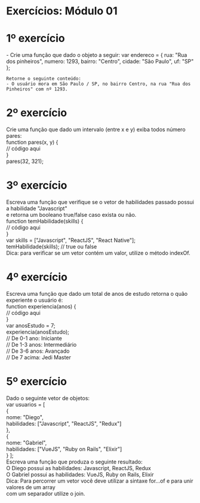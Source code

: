 # Exercícios: Módulo 01

# 1º exercício
<p>
    - Crie uma função que dado o objeto a seguir:  
    var endereco = {  
    rua: "Rua dos pinheiros",  
    numero: 1293,  
    bairro: "Centro",  
    cidade: "São Paulo",  
    uf: "SP"  
    };  
  
    Retorne o seguinte conteúdo:  
    - O usuário mora em São Paulo / SP, no bairro Centro, na rua "Rua dos Pinheiros" com nº 1293.  
</p>

# 2º exercício
Crie uma função que dado um intervalo (entre x e y) exiba todos número pares:  
function pares(x, y) {  
 // código aqui  
}  
pares(32, 321);  

# 3º exercício
Escreva uma função que verifique se o vetor de habilidades passado possui a habilidade "Javascript"  
e retorna um booleano true/false caso exista ou não.  
function temHabilidade(skills) {  
 // código aqui  
}  
var skills = ["Javascript", "ReactJS", "React Native"];  
temHabilidade(skills); // true ou false  
Dica: para verificar se um vetor contém um valor, utilize o método indexOf.  

# 4º exercício
Escreva uma função que dado um total de anos de estudo retorna o quão experiente o usuário é:  
function experiencia(anos) {  
 // código aqui  
}  
var anosEstudo = 7;  
experiencia(anosEstudo);  
// De 0-1 ano: Iniciante  
// De 1-3 anos: Intermediário  
// De 3-6 anos: Avançado  
// De 7 acima: Jedi Master  

# 5º exercício
Dado o seguinte vetor de objetos:  
var usuarios = [  
 {  
 nome: "Diego",  
 habilidades: ["Javascript", "ReactJS", "Redux"]  
 },  
 {  
 nome: "Gabriel",  
 habilidades: ["VueJS", "Ruby on Rails", "Elixir"]  
 }
];  
Escreva uma função que produza o seguinte resultado:  
O Diego possui as habilidades: Javascript, ReactJS, Redux  
O Gabriel possui as habilidades: VueJS, Ruby on Rails, Elixir  
Dica: Para percorrer um vetor você deve utilizar a sintaxe for...of e para unir valores de um array  
com um separador utilize o join.  